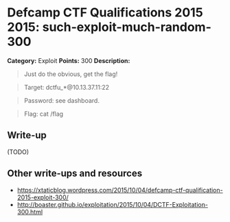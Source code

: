 # Defcamp CTF Qualifications 2015 2015: such-exploit-much-random-300

**Category:** Exploit
**Points:** 300
**Description:**

>Just do the obvious, get the flag!

> Target: dctfu_*@10.13.37.11:22

> Password: see dashboard.

> Flag: cat /flag


## Write-up

(TODO)

## Other write-ups and resources

* <https://xtaticblog.wordpress.com/2015/10/04/defcamp-ctf-qualification-2015-exploit-300/> 
* <http://boaster.github.io/exploitation/2015/10/04/DCTF-Exploitation-300.html>
